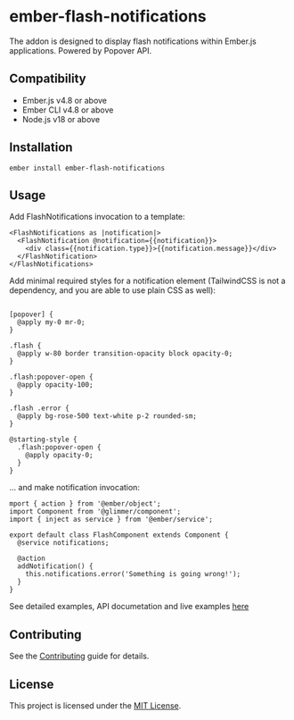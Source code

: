 # ember-flash-notifications

The addon is designed to display flash notifications within Ember.js applications.
Powered by Popover API.

## Compatibility

* Ember.js v4.8 or above
* Ember CLI v4.8 or above
* Node.js v18 or above


## Installation

```
ember install ember-flash-notifications
```


## Usage

Add FlashNotifications invocation to a template:

```
<FlashNotifications as |notification|>
  <FlashNotification @notification={{notification}}>
    <div class={{notification.type}}>{{notification.message}}</div>
  </FlashNotification>
</FlashNotifications>
```

Add minimal required styles for a notification element (TailwindCSS is not a dependency, and you are able to use plain CSS as well):

```

[popover] {
  @apply my-0 mr-0;
}

.flash {
  @apply w-80 border transition-opacity block opacity-0;
}

.flash:popover-open {
  @apply opacity-100;
}

.flash .error {
  @apply bg-rose-500 text-white p-2 rounded-sm;
}

@starting-style {
  .flash:popover-open {
    @apply opacity-0;
  }
}
```

... and make notification invocation:


```
mport { action } from '@ember/object';
import Component from '@glimmer/component';
import { inject as service } from '@ember/service';

export default class FlashComponent extends Component {
  @service notifications;

  @action
  addNotification() {
    this.notifications.error('Something is going wrong!');
  }
}
```

See detailed examples, API documetation and live examples [here](https://ember-flash-notifications.vercel.app)


## Contributing

See the [Contributing](CONTRIBUTING.md) guide for details.


## License

This project is licensed under the [MIT License](LICENSE.md).
